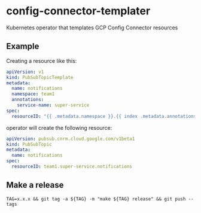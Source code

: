 # config-connector-templater

Kubernetes operator that templates GCP Config Connector resources

## Example

Creating a resource like this:

```yaml
apiVersion: v1
kind: PubSubTopicTemplate
metadata:
  name: notifications
  namespace: team1
  annotations:
    service-name: super-service
spec:
  resourceID: "{{ .metadata.namespace }}.{{ index .metadata.annotations "service-name" }}.{{ .metadata.name }}"
```

operator will create the following resource:

```yaml
apiVersion: pubsub.cnrm.cloud.google.com/v1beta1
kind: PubSubTopic
metadata:
  name: notifications
spec:
  resourceID: team1.super-service.notifications
```

## Make a release

```shell script
TAG=x.x.x && git tag -a ${TAG} -m "make ${TAG} release" && git push --tags
```
